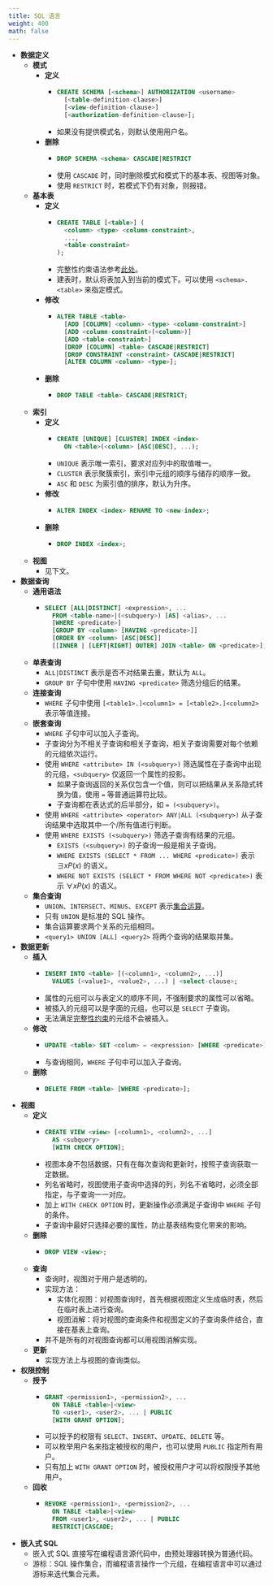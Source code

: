 ```yaml
---
title: SQL 语言
weight: 400
math: false
---
```


- **数据定义**
    - **模式**
        - **定义**
            - ```sql
              CREATE SCHEMA [<schema>] AUTHORIZATION <username>
                [<table-definition-clause>]
                [<view-definition-clause>]
                [<authorization-definition-clause>];
              ```
            - 如果没有提供模式名，则默认使用用户名。
        - **删除**
            - ```sql
              DROP SCHEMA <schema> CASCADE|RESTRICT
              ```
            - 使用 `CASCADE` 时，同时删除模式和模式下的基本表、视图等对象。
            - 使用 `RESTRICT` 时，若模式下仍有对象，则报错。
    - **基本表**
        - **定义**
            - ```sql
              CREATE TABLE [<table>] (
                <column> <type> <column-constraint>,
                ...,
                <table-constraint>
              );
              ```
            - 完整性约束语法参考[此处](/docs/computer-science/database/database-integrity)。
            - 建表时，默认将表加入到当前的模式下。可以使用 `<schema>.<table>` 来指定模式。
        - **修改**
            - ```sql
              ALTER TABLE <table>
                [ADD [COLUMN] <column> <type> <column-constraint>]
                [ADD <column-constraint>(<column>)]
                [ADD <table-constraint>]
                [DROP [COLUMN] <table> CASCADE|RESTRICT]
                [DROP CONSTRAINT <constraint> CASCADE|RESTRICT]
                [ALTER COLUMN <column> <type>];
              ```
        - **删除**
            - ```sql
              DROP TABLE <table> CASCADE|RESTRICT;
              ```
    - **索引**
        - **定义**
            - ```sql
              CREATE [UNIQUE] [CLUSTER] INDEX <index>
                ON <table>(<column> [ASC|DESC], ...);
              ```
            - `UNIQUE` 表示唯一索引，要求对应列中的取值唯一。
            - `CLUSTER` 表示聚簇索引，索引中元组的顺序与储存的顺序一致。
            - `ASC` 和 `DESC` 为索引值的排序，默认为升序。
        - **修改**
            - ```sql
              ALTER INDEX <index> RENAME TO <new-index>;
              ```
        - **删除**
            - ```sql
              DROP INDEX <index>;
              ```
    - **视图**
        - 见下文。
- **数据查询**
    - **通用语法**
        - ```sql
          SELECT [ALL|DISTINCT] <expression>, ...
            FROM <table-name>|(<subquery>) [AS] <alias>, ...
            [WHERE <predicate>]
            [GROUP BY <column> [HAVING <predicate>]]
            [ORDER BY <column> [ASC|DESC]]
            [[INNER | [LEFT|RIGHT] OUTER] JOIN <table> ON <predicate>];
          ```
    - **单表查询**
        - `ALL|DISTINCT` 表示是否不对结果去重，默认为 `ALL`。
        - `GROUP BY` 子句中使用 `HAVING <predicate>` 筛选分组后的结果。
    - **连接查询**
        - `WHERE` 子句中使用 `[<table1>.]<column1> = [<table2>.]<column2>` 表示等值连接。
    - **嵌套查询**
        - `WHERE` 子句中可以加入子查询。
        - 子查询分为不相关子查询和相关子查询，相关子查询需要对每个依赖的元组依次运行。
        - 使用 `WHERE <attribute> IN (<subquery>)` 筛选属性在子查询中出现的元组，`<subquery>` 仅返回一个属性的投影。
            - 如果子查询返回的关系仅包含一个值，则可以把结果从关系隐式转换为值，使用 `=` 等普通运算符比较。
            - 子查询都在表达式的后半部分，如 `= (<subquery>)`。
        - 使用 `WHERE <attribute> <operator> ANY|ALL (<subquery>)` 从子查询结果中选取其中一个/所有值进行判断。
        - 使用 `WHERE EXISTS (<subquery>)` 筛选子查询有结果的元组。
            - `EXISTS (<subquery>)` 的子查询一般是相关子查询。
            - `WHERE EXISTS (SELECT * FROM ... WHERE <predicate>)` 表示 $\exists x P(x)$ 的语义。
            - `WHERE NOT EXISTS (SELECT * FROM WHERE NOT <predicate>)` 表示 $\forall x P(x)$ 的语义。
    - **集合查询**
        - `UNION`、`INTERSECT`、`MINUS`、`EXCEPT` 表示[集合运算](/docs/mathematics/discrete-mathematics/set#qtjafh)。
        - 只有 `UNION` 是标准的 SQL 操作。
        - 集合运算要求两个关系的元组相同。
        - `<query1> UNION [ALL] <query2>` 将两个查询的结果取并集。
- **数据更新**
    - **插入**
        - ```sql
          INSERT INTO <table> [(<column1>, <column2>, ...)]
            VALUES (<value1>, <value2>, ...) | <select-clause>;
          ```
        - 属性的元组可以与表定义的顺序不同，不强制要求的属性可以省略。
        - 被插入的元组可以是字面的元组，也可以是 `SELECT` 子查询。
        - 无法满足[完整性约束](/docs/computer-science/database/relational-database#masdfo)的元组不会被插入。
    - **修改**
        - ```sql
          UPDATE <table> SET <colum> = <expression> [WHERE <predicate>];
          ```
        - 与查询相同，`WHERE` 子句中可以加入子查询。
    - **删除**
        - ```sql
          DELETE FROM <table> [WHERE <predicate>];
          ```
- **视图**
    - **定义**
        - ```sql
          CREATE VIEW <view> [<column1>, <column2>, ...]
            AS <subquery>
            [WITH CHECK OPTION];
          ```
        - 视图本身不包括数据，只有在每次查询和更新时，按照子查询获取一定数据。
        - 列名省略时，视图使用子查询中选择的列，列名不省略时，必须全部指定，与子查询一一对应。
        - 加上 `WITH CHECK OPTION` 时，更新操作必须满足子查询中 `WHERE` 子句的条件。
        - 子查询中最好只选择必要的属性，防止基表结构变化带来的影响。
    - **删除**
        - ```sql
          DROP VIEW <view>;
          ```
    - **查询**
        - 查询时，视图对于用户是透明的。
        - 实现方法：
            - 实体化视图：对视图查询时，首先根据视图定义生成临时表，然后在临时表上进行查询。
            - 视图消解：将对视图的查询条件和视图定义的子查询条件结合，直接在基表上查询。
        - 并不是所有的对视图查询都可以用视图消解实现。
    - **更新**
        - 实现方法上与视图的查询类似。
- **权限控制**
    - **授予**
        - ```sql
          GRANT <permission1>, <permission2>, ...
            ON TABLE <table>|<view>
            TO <user1>, <user2>, ... | PUBLIC
            [WITH GRANT OPTION];
          ```
        - 可以授予的权限有 `SELECT`、`INSERT`、`UPDATE`、`DELETE` 等。
        - 可以枚举用户名来指定被授权的用户，也可以使用 `PUBLIC` 指定所有用户。
        - 只有加上 `WITH GRANT OPTION` 时，被授权用户才可以将权限授予其他用户。
    - **回收**
        - ```sql
          REVOKE <permission1>, <permission2>, ...
            ON TABLE <table>|<view>
            FROM <user1>, <user2>, ... | PUBLIC
            RESTRICT|CASCADE;
          ```
- **嵌入式 SQL**
    - 嵌入式 SQL 直接写在编程语言源代码中，由预处理器转换为普通代码。
    - 游标：SQL 操作集合，而编程语言操作一个元组，在编程语言中可以通过游标来迭代集合元素。
